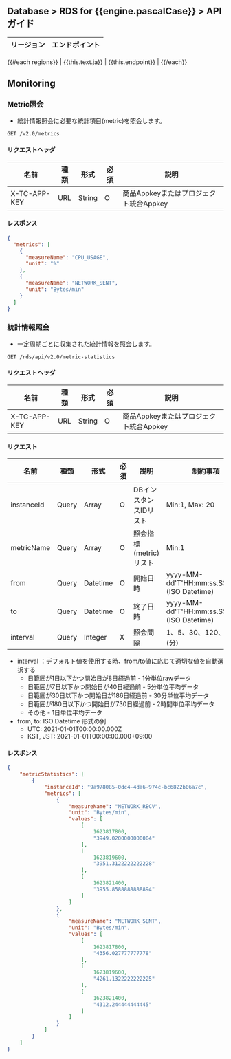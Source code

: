 ## Database > RDS for {{engine.pascalCase}} > APIガイド

| リージョン         | エンドポイント                                       |
|---------------|-----------------------------------------------|
{{#each regions}}
| {{this.text.ja}} | {{this.endpoint}} |
{{/each}}

## Monitoring

### Metric照会

- 統計情報照会に必要な統計項目(metric)を照会します。

```
GET /v2.0/metrics
```

#### リクエストヘッダ

| 名前           | 種類  | 形式     | 必須 | 説明                        |
|--------------|-----|--------|----|---------------------------|
| X-TC-APP-KEY | URL | String | O  | 商品Appkeyまたはプロジェクト統合Appkey |

#### レスポンス

```json
{
  "metrics": [
    {
      "measureName": "CPU_USAGE",
      "unit": "%"
    },
    {
      "measureName": "NETWORK_SENT",
      "unit": "Bytes/min"
    }
  ]
}
```

### 統計情報照会

- 一定周期ごとに収集された統計情報を照会します。

```
GET /rds/api/v2.0/metric-statistics
```

#### リクエストヘッダ

| 名前           | 種類  | 形式     | 必須 | 説明                        |
|--------------|-----|--------|----|---------------------------|
| X-TC-APP-KEY | URL | String | O  | 商品Appkeyまたはプロジェクト統合Appkey |

#### リクエスト

| 名前         | 種類    | 形式       | 必須 | 説明              | 制約事項                                        |
|------------|-------|----------|----|-----------------|---------------------------------------------|
| instanceId | Query | Array    | O  | DBインスタンスIDリスト   | Min:1, Max: 20                              |
| metricName | Query | Array    | O  | 照会指標(metric)リスト | Min:1                                       |
| from       | Query | Datetime | O  | 開始日時            | yyyy-MM-dd'T'HH:mm:ss.SSSXXX (ISO Datetime) |
| to         | Query | Datetime | O  | 終了日時            | yyyy-MM-dd'T'HH:mm:ss.SSSXXX (ISO Datetime) |
| interval   | Query | Integer  | X  | 照会間隔            | 1、5、30、120、1440 (分)                         |

- interval ：デフォルト値を使用する時、from/to値に応じて適切な値を自動選択する
    - 日範囲が1日以下かつ開始日が8日経過前 - 1分単位rawデータ
    - 日範囲が7日以下かつ開始日が40日経過前 - 5分単位平均データ
    - 日範囲が30日以下かつ開始日が186日経過前 - 30分単位平均データ
    - 日範囲が180日以下かつ開始日が730日経過前 - 2時間単位平均データ
    - その他 - 1日単位平均データ
- from, to: ISO Datetime 形式の例
    - UTC: 2021-01-01T00:00:00.000Z
    - KST, JST: 2021-01-01T00:00:00.000+09:00

#### レスポンス

```json
{
    "metricStatistics": [
        {
            "instanceId": "9a978085-0dc4-4da6-974c-bc6822b06a7c",
            "metrics": [
                {
                    "measureName": "NETWORK_RECV",
                    "unit": "Bytes/min",
                    "values": [
                        [
                            1623817800,
                            "3949.0200000000004"
                        ],
                        [
                            1623819600,
                            "3951.3122222222228"
                        ],
                        [
                            1623821400,
                            "3955.8588888888894"
                        ]
                    ]
                },
                {
                    "measureName": "NETWORK_SENT",
                    "unit": "Bytes/min",
                    "values": [
                        [
                            1623817800,
                            "4356.027777777778"
                        ],
                        [
                            1623819600,
                            "4261.1322222222225"
                        ],
                        [
                            1623821400,
                            "4312.244444444445"
                        ]
                    ]
                }
            ]
        }
    ]
}
```
